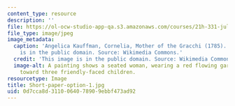 ```yaml
---
content_type: resource
description: ''
file: https://ol-ocw-studio-app-qa.s3.amazonaws.com/courses/21h-331-julius-caesar-and-the-fall-of-the-roman-republic-spring-2016/0d7cca8d3110064078909ebbf473ad92_Short-paper-option-1.jpg
file_type: image/jpeg
image_metadata:
  caption: 'Angelica Kauffman, Cornelia, Mother of the Gracchi (1785). This image
    is in the public domain. Source: Wikimedia Commons.'
  credit: 'This image is in the public domain. Source: Wikimedia Commons.'
  image-alt: A painting shows a seated woman, wearing a red flowing garment, looking
    toward three friendly-faced children.
resourcetype: Image
title: Short-paper-option-1.jpg
uid: 0d7cca8d-3110-0640-7890-9ebbf473ad92
---
```

